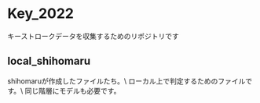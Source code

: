 # Key_2022
キーストロークデータを収集するためのリポジトリです

## local_shihomaru

shihomaruが作成したファイルたち。\\
ローカル上で判定するためのファイルです。\\
同じ階層にモデルも必要です。
